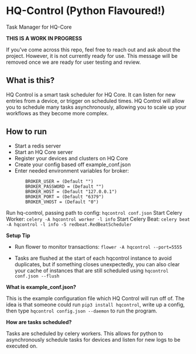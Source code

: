 # HQ-Control (Python Flavoured!)
Task Manager for HQ-Core

**THIS IS A WORK IN PROGRESS**

If you've come across this repo, feel free to reach out and ask about the project. However, it is not currently ready for use. This message will be removed once we are ready for user testing and review.

## What is this?

HQ Control is a smart task scheduler for HQ Core. It can listen for new entries from a device, or trigger on scheduled times. HQ Control will allow you to schedule many tasks asynchronously, allowing you to scale up your workflows as they become more complex.

## How to run

- Start a redis server
- Start an HQ Core server
- Register your devices and clusters on HQ Core
- Create your config based off example_conf.json
- Enter needed environment variables for broker:
    ```
        BROKER_USER = (Default "")
        BROKER_PASSWORD = (Default "")
        BROKER_HOST = (Default "127.0.0.1")
        BROKER_PORT = (Default "6379")
        BROKER_VHOST = (Default "0")
    ```

Run hq-control, passing path to config: `hqcontrol conf.json`
Start Celery Worker: `celery -A hqcontrol worker -l info`
Start Celery Beat: `celery beat -A hqcontrol -l info -S redbeat.RedBeatScheduler`

**Setup Tip**

- Run flower to monitor transactions: `flower -A hqcontrol --port=5555`

- Tasks are flushed at the start of each hqcontrol instance to avoid duplicates, but if something closes unexpectedly, you can also clear your cache of instances that are still scheduled using `hqcontrol conf.json --flush`
  
**What is example_conf.json?**

This is the example configuration file which HQ Control will run off of. The idea is that someone could run `pip3 install hqcontrol`, write up a config, then type `hqcontrol config.json --daemon` to run the program.  

**How are tasks scheduled?**

Tasks are scheduled by celery workers. This allows for python to asynchronously schedule tasks for devices and listen for new logs to be executed on.